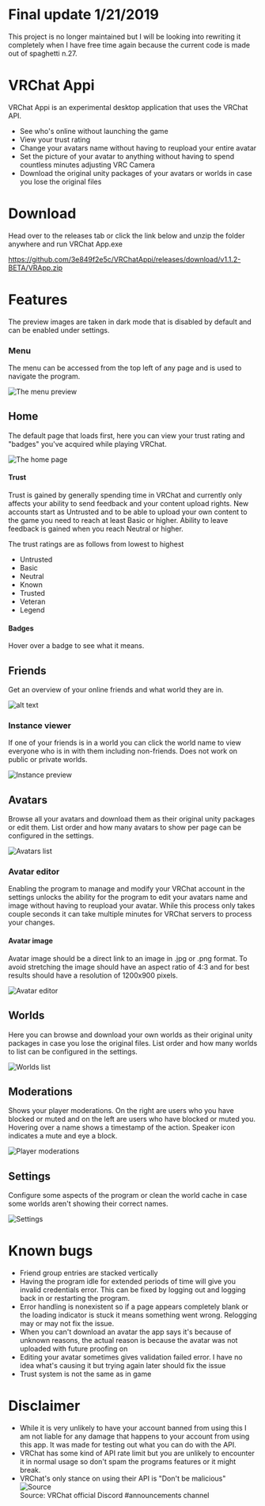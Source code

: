 # Final update 1/21/2019
This project is no longer maintained but I will be looking into rewriting it completely when I have free time again because the current code is made out of spaghetti n.27.

# VRChat Appi

VRChat Appi is an experimental desktop application that uses the VRChat API.
  - See who's online without launching the game
  - View your trust rating
  - Change your avatars name without having to reupload your entire avatar
  - Set the picture of your avatar to anything without having to spend countless minutes adjusting VRC Camera
  - Download the original unity packages of your avatars or worlds in case you lose the original files
 
# Download

Head over to the releases tab or click the link below and unzip the folder anywhere and run VRChat App.exe

https://github.com/3e849f2e5c/VRChatAppi/releases/download/v1.1.2-BETA/VRApp.zip

# Features

The preview images are taken in dark mode that is disabled by default and can be enabled under settings.

### Menu

The menu can be accessed from the top left of any page and is used to navigate the program.

![The menu preview](https://i.imgur.com/tvVPpjm.png, "The menu")

## Home

The default page that loads first, here you can view your trust rating and "badges" you've acquired while playing VRChat.

![The home page](https://i.imgur.com/3F4dr3I.png, "The home page")

#### Trust

Trust is gained by generally spending time in VRChat and currently only affects your ability to send feedback and your content upload rights. New accounts start as Untrusted and to be able to upload your own content to the game you need to reach at least Basic or higher. Ability to leave feedback is gained when you reach Neutral or higher.

The trust ratings are as follows from lowest to highest

- Untrusted
- Basic
- Neutral
- Known
- Trusted
- Veteran
- Legend


#### Badges

Hover over a badge to see what it means.



## Friends

Get an overview of your online friends and what world they are in.

![alt text](https://i.imgur.com/pFxLZzT.png "Friends list")

### Instance viewer

If one of your friends is in a world you can click the world name to view everyone who is in with them including non-friends. Does not work on public or private worlds.

![Instance preview](https://i.imgur.com/RET8u1j.png "World Preview")

## Avatars

Browse all your avatars and download them as their original unity packages or edit them. List order and how many avatars to show per page can be configured in the settings.

![Avatars list](https://i.imgur.com/LhI3924.png "Avatars list") 

### Avatar editor

Enabling the program to manage and modify your VRChat account in the settings unlocks the ability for the program to edit your avatars name and image without having to reupload your avatar. While this process only takes couple seconds it can take multiple minutes for VRChat servers to process your changes.

#### Avatar image

Avatar image should be a direct link to an image in .jpg or .png format. To avoid stretching the image should have an aspect ratio of 4:3 and for best results should have a resolution of 1200x900 pixels.

![Avatar editor](https://i.imgur.com/g4zpFBT.png "Avatar editor") 

## Worlds

Here you can browse and download your own worlds as their original unity packages in case you lose the original files. List order and how many worlds to list can be configured in the settings.

![Worlds list](https://i.imgur.com/uMMyqQu.png "Worlds list")

## Moderations

Shows your player moderations. On the right are users who you have blocked or muted and on the left are users who have blocked or muted you. Hovering over a name shows a timestamp of the action. Speaker icon indicates a mute and eye a block.

![Player moderations](https://i.imgur.com/j18NKAX.png "Player moderations") 

## Settings

Configure some aspects of the program or clean the world cache in case some worlds aren't showing their correct names.

![Settings](https://i.imgur.com/5ZyVK5M.png "Settings")

# Known bugs
- Friend group entries are stacked vertically
- Having the program idle for extended periods of time will give you invalid credentials error. This can be fixed by logging out and logging back in or restarting the program.
- Error handling is nonexistent so if a page appears completely blank or the loading indicator is stuck it means something went wrong. Relogging may or may not fix the issue.
- When you can't download an avatar the app says it's because of unknown reasons, the actual reason is because the avatar was not uploaded with future proofing on
- Editing your avatar sometimes gives validation failed error. I have no idea what's causing it but trying again later should fix the issue
- Trust system is not the same as in game

# Disclaimer

- While it is very unlikely to have your account banned from using this I am not liable for any damage that happens to your account from using this app. It was made for testing out what you can do with the API.
- VRChat has some kind of API rate limit but you are unlikely to encounter it in normal usage so don't spam the programs features or it might break.
- VRChat's only stance on using their API is "Don't be malicious" ![Source](https://i.imgur.com/SAGcwo1.png "Player moderations")<br>
 Source: VRChat official Discord #announcements channel
